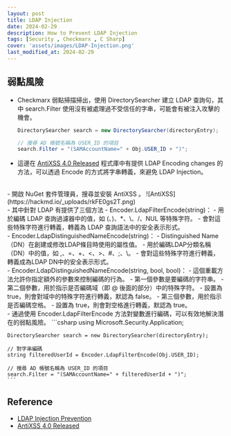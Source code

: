 ```yaml
---
layout: post
title: LDAP Injection
date: 2024-02-29
description: How to Prevent LDAP Injection
tags: [Security , Checkmarx , C Sharp]
cover: 'assets/images/LDAP-Injection.png'
last_modified_at: 2024-02-29
--- 
```

## 弱點風險 
- Checkmarx 弱點掃描掃出，使用 DirectorySearcher 建立 LDAP 查詢句，其中 search.Filter 使用沒有被處理過不受信任的字串，可能會有被注入攻擊的機會。  
    ```csharp
    DirectorySearcher search = new DirectorySearcher(directoryEntry);

    // 搜尋 AD 帳號名稱為 USER_ID 的項目
    search.Filter = "(SAMAccountName=" + Obj.USER_ID + ")";
    ```
  
- 這邊在 [AntiXSS 4.0 Released](https://learn.microsoft.com/zh-tw/archive/blogs/securitytools/antixss-4-0-released) 程式庫中有提供 LDAP Encoding changes 的方法，可以透過 Encode 的方式將字串轉義，來避免 LDAP Injection。  
<br>
- 開啟 NuGet 套件管理員，搜尋並安裝 AntiXSS 。  
![AntiXSS](https://hackmd.io/_uploads/rkFE0gs2T.png)  
<br>
- 其中針對 LDAP 有提供了三個方法  
    - Encoder.LdapFilterEncode(string)：  
        - 用於編碼 LDAP 查詢過濾器中的值，如 (、)、*、\、/、NUL 等特殊字符。  
        - 會對這些特殊字符進行轉義，轉義為 LDAP 查詢語法中的安全表示形式。  
<br>
    - Encoder.LdapDistinguishedNameEncode(string)：  
        - Distinguished Name（DN）在創建或修改LDAP條目時使用的屬性值。  
        - 用於編碼LDAP分類名稱（DN）中的值，如 ,、=、+、<、>、#、;、\。  
        - 會對這些特殊字符進行轉義，轉義成為LDAP DN中的安全表示形式。  
<br>
    - Encoder.LdapDistinguishedNameEncode(string, bool, bool)：  
        - 這個重載方法允許你指定額外的參數來控制編碼的行為。  
        - 第一個參數是要編碼的字符串。  
        - 第二個參數，用於指示是否編碼域（即 @ 後面的部分）中的特殊字符。  
            - 設置為 true，則會對域中的特殊字符進行轉義，默認為 false。  
        - 第三個參數，用於指示是否編碼空格。  
            - 設置為 true，則會對空格進行轉義，默認為 true。  
<br>
- 通過使用 Encoder.LdapFilterEncode 方法對變數進行編碼，可以有效地解決潛在的弱點風險。  
    ```csharp
    using Microsoft.Security.Application;

    DirectorySearcher search = new DirectorySearcher(directoryEntry);

    // 對字串編碼
    string filteredUserId = Encoder.LdapFilterEncode(Obj.USER_ID);

    // 搜尋 AD 帳號名稱為 USER_ID 的項目
    search.Filter = "(SAMAccountName=" + filteredUserId + ")";
    ```

## Reference  
- [LDAP Injection Prevention](https://cheatsheetseries.owasp.org/cheatsheets/LDAP_Injection_Prevention_Cheat_Sheet.html)  
- [AntiXSS 4.0 Released](https://learn.microsoft.com/zh-tw/archive/blogs/securitytools/antixss-4-0-released)  
